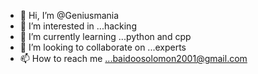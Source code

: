 - 👋 Hi, I’m @Geniusmania
- 👀 I’m interested in ...hacking
- 🌱 I’m currently learning ...python and cpp
- 💞️ I’m looking to collaborate on ...experts
- 📫 How to reach me ...baidoosolomon2001@gmail.com 

<!---
Geniusmania/Geniusmania is a ✨ special ✨ repository because its `README.md` (this file) appears on your GitHub profile.
You can click the Preview link to take a look at your changes.
